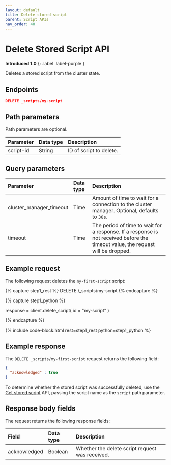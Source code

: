 ```yaml
---
layout: default
title: Delete stored script
parent: Script APIs
nav_order: 40
---
```


# Delete Stored Script API
**Introduced 1.0**
{: .label .label-purple }

Deletes a stored script from the cluster state.

## Endpoints

```json
DELETE _scripts/my-script
```

## Path parameters

Path parameters are optional. 

| Parameter | Data type | Description | 
:--- | :--- | :---
| script-id | String | ID of script to delete. |

## Query parameters

| Parameter | Data type | Description | 
:--- | :--- | :---
| cluster_manager_timeout | Time | Amount of time to wait for a connection to the cluster manager. Optional, defaults to `30s`. |
| timeout | Time | The period of time to wait for a response. If a response is not received before the timeout value, the request will be dropped.

## Example request

The following request deletes the `my-first-script` script:

<!-- spec_insert_start
component: example_code
rest: DELETE /_scripts/my-script
-->
{% capture step1_rest %}
DELETE /_scripts/my-script
{% endcapture %}

{% capture step1_python %}


response = client.delete_script(
  id = "my-script"
)

{% endcapture %}

{% include code-block.html
    rest=step1_rest
    python=step1_python %}
<!-- spec_insert_end -->

## Example response

The `DELETE _scripts/my-first-script` request returns the following field:

````json
{
  "acknowledged" : true
}
````

To determine whether the stored script was successfully deleted, use the [Get stored script]({{site.url}}{{site.baseurl}}/api-reference/script-apis/get-stored-script/) API, passing the script name as the `script` path parameter.

## Response body fields

The <HTTP METHOD> <endpoint> request returns the following response fields:

| Field | Data type | Description | 
:--- | :--- | :---
| acknowledged | Boolean | Whether the delete script request was received. |